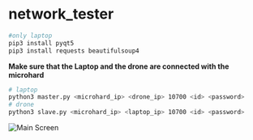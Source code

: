 # network_tester
```sh
#only laptop
pip3 install pyqt5
pip3 install requests beautifulsoup4
```
<strong>Make sure that the Laptop and the drone are connected with the microhard</strong>

```sh
# laptop
python3 master.py <microhard_ip> <drone_ip> 10700 <id> <password>
# drone
python3 slave.py <microhard_ip> <laptop_ip> 10700 <id> <password>
```

![Main Screen](https://s3.us-west-2.amazonaws.com/secure.notion-static.com/ee41b56f-809d-4fea-8584-0f154fa00125/Untitled.png?X-Amz-Algorithm=AWS4-HMAC-SHA256&X-Amz-Content-Sha256=UNSIGNED-PAYLOAD&X-Amz-Credential=AKIAT73L2G45EIPT3X45%2F20220311%2Fus-west-2%2Fs3%2Faws4_request&X-Amz-Date=20220311T125006Z&X-Amz-Expires=86400&X-Amz-Signature=0ea8bd04be5ef1d4afe038f42202d732f2af12cecb2241376e44ddcf63f4026a&X-Amz-SignedHeaders=host&response-content-disposition=filename%20%3D%22Untitled.png%22&x-id=GetObject)
